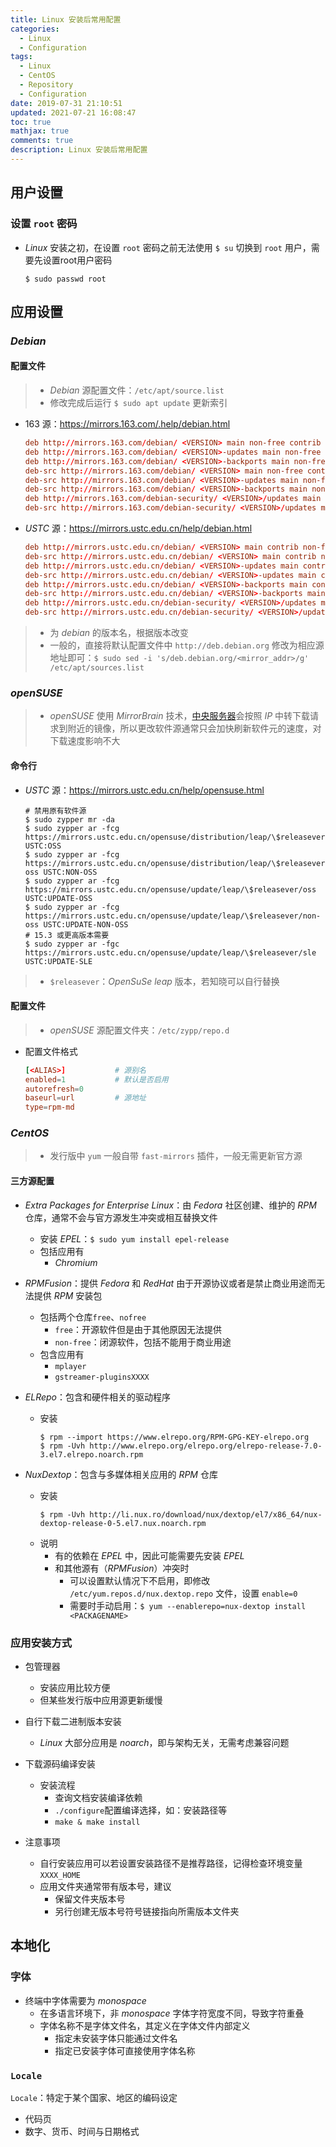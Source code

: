 ```yaml
---
title: Linux 安装后常用配置
categories:
  - Linux
  - Configuration
tags:
  - Linux
  - CentOS
  - Repository
  - Configuration
date: 2019-07-31 21:10:51
updated: 2021-07-21 16:08:47
toc: true
mathjax: true
comments: true
description: Linux 安装后常用配置
---
```


##	用户设置

###	设置 `root` 密码

-	*Linux* 安装之初，在设置 `root` 密码之前无法使用 `$ su` 切换到 `root` 用户，需要先设置root用户密码

	```shell
	$ sudo passwd root
	```

##	应用设置

###	*Debian*

####	配置文件

> - *Debian* 源配置文件：`/etc/apt/source.list`
> - 修改完成后运行 `$ sudo apt update` 更新索引

-	163 源：<https://mirrors.163.com/.help/debian.html>

	```cnf
	deb http://mirrors.163.com/debian/ <VERSION> main non-free contrib
	deb http://mirrors.163.com/debian/ <VERSION>-updates main non-free contrib
	deb http://mirrors.163.com/debian/ <VERSION>-backports main non-free contrib
	deb-src http://mirrors.163.com/debian/ <VERSION> main non-free contrib
	deb-src http://mirrors.163.com/debian/ <VERSION>-updates main non-free contrib
	deb-src http://mirrors.163.com/debian/ <VERSION>-backports main non-free contrib
	deb http://mirrors.163.com/debian-security/ <VERSION>/updates main non-free contrib
	deb-src http://mirrors.163.com/debian-security/ <VERSION>/updates main non-free contrib
	```

-	*USTC* 源：<https://mirrors.ustc.edu.cn/help/debian.html>

	```cnf
	deb http://mirrors.ustc.edu.cn/debian/ <VERSION> main contrib non-free
	deb-src http://mirrors.ustc.edu.cn/debian/ <VERSION> main contrib non-free
	deb http://mirrors.ustc.edu.cn/debian/ <VERSION>-updates main contrib non-free
	deb-src http://mirrors.ustc.edu.cn/debian/ <VERSION>-updates main contrib non-free
	deb http://mirrors.ustc.edu.cn/debian/ <VERSION>-backports main contrib non-free
	deb-src http://mirrors.ustc.edu.cn/debian/ <VERSION>-backports main contrib non-free
	deb http://mirrors.ustc.edu.cn/debian-security/ <VERSION>/updates main contrib non-free
	deb-src http://mirrors.ustc.edu.cn/debian-security/ <VERSION>/updates main contrib non-free
	```

> - *<VERSION>* 为 *debian* 的版本名，根据版本改变
> - 一般的，直接将默认配置文件中 `http://deb.debian.org` 修改为相应源地址即可：`$ sudo sed -i 's/deb.debian.org/<mirror_addr>/g' /etc/apt/sources.list`

###	*openSUSE*

> - *openSUSE* 使用 *MirrorBrain* 技术，[中央服务器](http:/download.opensuse.org)会按照 *IP* 中转下载请求到附近的镜像，所以更改软件源通常只会加快刷新软件元的速度，对下载速度影响不大

####	命令行

-	*USTC* 源：<https://mirrors.ustc.edu.cn/help/opensuse.html>

	```shell
	# 禁用原有软件源
	$ sudo zypper mr -da
	$ sudo zypper ar -fcg https://mirrors.ustc.edu.cn/opensuse/distribution/leap/\$releasever/repo/oss USTC:OSS
	$ sudo zypper ar -fcg https://mirrors.ustc.edu.cn/opensuse/distribution/leap/\$releasever/repo/non-oss USTC:NON-OSS
	$ sudo zypper ar -fcg https://mirrors.ustc.edu.cn/opensuse/update/leap/\$releasever/oss USTC:UPDATE-OSS
	$ sudo zypper ar -fcg https://mirrors.ustc.edu.cn/opensuse/update/leap/\$releasever/non-oss USTC:UPDATE-NON-OSS
	# 15.3 或更高版本需要
	$ sudo zypper ar -fgc https://mirrors.ustc.edu.cn/opensuse/update/leap/\$releasever/sle USTC:UPDATE-SLE
	```

> - `$releasever`：*OpenSuSe leap* 版本，若知晓可以自行替换

####	配置文件

> - *openSUSE* 源配置文件夹：`/etc/zypp/repo.d`

-	配置文件格式

	```cnf
	[<ALIAS>]			# 源别名
	enabled=1			# 默认是否启用
	autorefresh=0
	baseurl=url			# 源地址
	type=rpm-md
	```

###	*CentOS*

> - 发行版中 `yum` 一般自带 `fast-mirrors` 插件，一般无需更新官方源

####	三方源配置

-	*Extra Packages for Enterprise Linux*：由 *Fedora* 社区创建、维护的 *RPM* 仓库，通常不会与官方源发生冲突或相互替换文件
	-	安装 *EPEL*：`$ sudo yum install epel-release`
	-	包括应用有
		-	*Chromium*

-	*RPMFusion*：提供 *Fedora* 和 *RedHat* 由于开源协议或者是禁止商业用途而无法提供 *RPM* 安装包
	-	包括两个仓库`free`、`nofree`
		-	`free`：开源软件但是由于其他原因无法提供
		-	`non-free`：闭源软件，包括不能用于商业用途
	-	包含应用有
		-	`mplayer`
		-	`gstreamer-pluginsXXXX`

-	*ELRepo*：包含和硬件相关的驱动程序
	-	安装
		```shell
		$ rpm --import https://www.elrepo.org/RPM-GPG-KEY-elrepo.org
		$ rpm -Uvh http://www.elrepo.org/elrepo.org/elrepo-release-7.0-3.el7.elrepo.noarch.rpm
		```

-	*NuxDextop*：包含与多媒体相关应用的 *RPM* 仓库
	-	安装
		```shell
		$ rpm -Uvh http://li.nux.ro/download/nux/dextop/el7/x86_64/nux-dextop-release-0-5.el7.nux.noarch.rpm
		```
	-	说明
		-	有的依赖在 *EPEL* 中，因此可能需要先安装 *EPEL*
		-	和其他源有（*RPMFusion*）冲突时
			-	可以设置默认情况下不启用，即修改 `/etc/yum.repos.d/nux.dextop.repo` 文件，设置 `enable=0`
			-	需要时手动启用：`$ yum --enablerepo=nux-dextop install <PACKAGENAME>`

###	应用安装方式

-	包管理器
	-	安装应用比较方便
	-	但某些发行版中应用源更新缓慢

-	自行下载二进制版本安装
	-	*Linux* 大部分应用是 *noarch*，即与架构无关，无需考虑兼容问题
	
-	下载源码编译安装
	-	安装流程
		-	查询文档安装编译依赖
		-	`./configure`配置编译选择，如：安装路径等
		-	`make & make install`

-	注意事项
	-	自行安装应用可以若设置安装路径不是推荐路径，记得检查环境变量 `XXXX_HOME`
	-	应用文件夹通常带有版本号，建议
		-	保留文件夹版本号
		-	另行创建无版本号符号链接指向所需版本文件夹

##	本地化

###	字体

-	终端中字体需要为 *monospace*
	-	在多语言环境下，非 *monospace* 字体字符宽度不同，导致字符重叠
	-	字体名称不是字体文件名，其定义在字体文件内部定义
		-	指定未安装字体只能通过文件名
		-	指定已安装字体可直接使用字体名称

###	`Locale`

`Locale`：特定于某个国家、地区的编码设定

-	代码页
-	数字、货币、时间与日期格式


